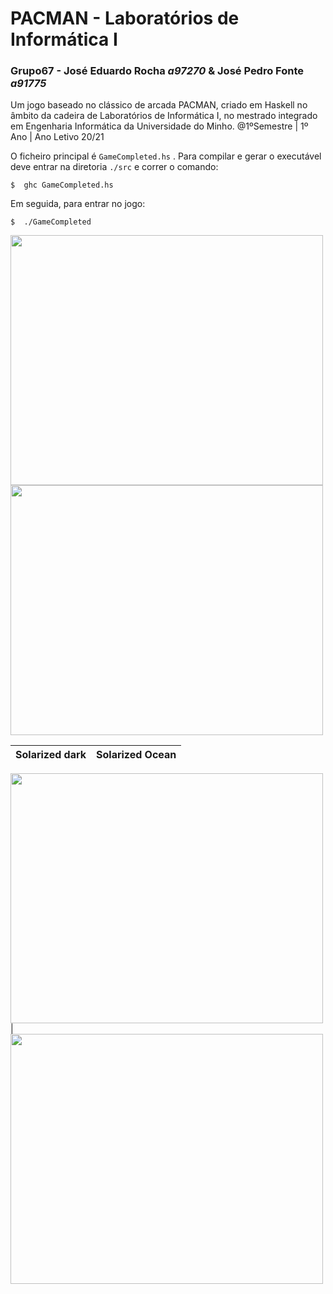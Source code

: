 # PACMAN - Laboratórios de Informática I

### __Grupo67__ - José Eduardo Rocha *a97270*  &  José Pedro Fonte *a91775*  

Um jogo baseado no clássico de arcada PACMAN, criado em Haskell no âmbito da cadeira de Laboratórios de Informática I, no mestrado integrado em Engenharia Informática da Universidade do Minho. @1ºSemestre | 1º Ano | Ano Letivo 20/21

O ficheiro principal é `GameCompleted.hs` . Para compilar e gerar o executável deve entrar na diretoria `./src` e correr o comando:

    $  ghc GameCompleted.hs

Em seguida, para entrar no jogo: 

    $  ./GameCompleted

<img src="https://raw.githubusercontent.com/josef8/Laboratorios-de-Informatica-I/main/src/ImagensParaPacman/Menus/screenSaver.png" width="500" height="400" />
<img src="https://raw.githubusercontent.com/josef8/Laboratorios-de-Informatica-I/main/src/ImagensParaPacman/LoveStory/Frame35.png" width="500" height="400" />


Solarized dark             |  Solarized Ocean
:-------------------------:|:-------------------------:
<img src="https://raw.githubusercontent.com/josef8/Laboratorios-de-Informatica-I/main/src/ImagensParaPacman/Menus/screenSaver.png" width="500" height="400" />
 | <img src="https://raw.githubusercontent.com/josef8/Laboratorios-de-Informatica-I/main/src/ImagensParaPacman/LoveStory/Frame35.png" width="500" height="400" />
